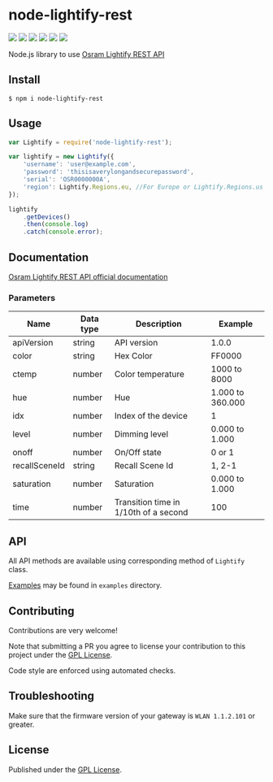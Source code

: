 # node-lightify-rest
[![](https://img.shields.io/npm/dt/node-lightify-rest.svg?maxAge=2592000)](https://www.npmjs.com/package/node-lightify-rest) [![](https://img.shields.io/npm/v/node-lightify-rest.svg?maxAge=2592000)](https://www.npmjs.com/package/node-lightify-rest) [![](https://www.versioneye.com/user/projects/579f48ef72d75c0039f7a287/badge.svg)](https://www.versioneye.com/user/projects/579f48ef72d75c0039f7a287) ![](https://img.shields.io/codeship/4e997a90-54fa-0134-63cc-5242a9cfe3cc/master.svg?maxAge=2592000) [![](https://img.shields.io/codeclimate/github/maxcanna/node-lightify-rest.svg?maxAge=2592000)](https://codeclimate.com/github/maxcanna/node-lightify-rest) [![](https://img.shields.io/npm/l/node-lightify-rest.svg?maxAge=2592000)](https://github.com/maxcanna/node-lightify-rest/blob/master/LICENSE)

Node.js library to use [Osram Lightify REST API](https://eu.lightify-api.org/lightify/)

## Install

``$ npm i node-lightify-rest``

## Usage

```javascript
var Lightify = require('node-lightify-rest');

var lightify = new Lightify({
    'username': 'user@example.com',
    'password': 'thisisaverylongandsecurepassword',
    'serial': 'OSR0000000A',
    'region': Lightify.Regions.eu, //For Europe or Lightify.Regions.us for US, CA, AUS
});

lightify
    .getDevices()
    .then(console.log)
    .catch(console.error);
```

## Documentation
[Osram Lightify REST API official documentation](https://eu.lightify-api.org/lightify/)

### Parameters
| Name | Data type | Description | Example
|------|-----------|-------------|--------|
| apiVersion | string | API version | 1.0.0 |
| color | string | Hex Color | FF0000 |
| ctemp | number | Color temperature | 1000 to 8000 |
| hue | number | Hue | 1.000 to 360.000 |
| idx | number | Index of the device | 1 |
| level | number | Dimming level | 0.000 to 1.000 |
| onoff | number | On/Off state | 0 or 1 |
| recallSceneId | string | Recall Scene Id | 1, 2-1 |
| saturation | number | Saturation | 0.000 to 1.000 |
| time | number | Transition time in 1/10th of a second | 100 |

## API
All API methods are available using corresponding method of `Lightify` class.

[Examples](https://github.com/maxcanna/node-lightify-rest/tree/master/examples) may be found in `examples` directory.

## Contributing
Contributions are very welcome!

Note that submitting a PR you agree to license your contribution to this project under the [GPL License](https://github.com/maxcanna/node-lightify-rest/blob/master/LICENSE).

Code style are enforced using automated checks.

## Troubleshooting
Make sure that the firmware version of your gateway is `WLAN 1.1.2.101` or greater.

## License

Published under the [GPL License](https://github.com/maxcanna/node-lightify-rest/blob/master/LICENSE).
